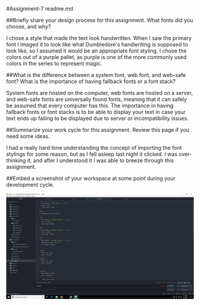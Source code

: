 #Assignment-7 readme.md

##Briefly share your design process for this assignment. What fonts did you choose, and why?

I chose a style that made the text look handwritten. When I saw the primary font I imaged it to look like what Dumbledore's handwriting is supposed to look like, so I assumed it would be an appropriate font styling. I chose the colors out of a purple pallet, as purple is one of the more commonly used colors in the series to represent magic.  

##What is the difference between a system font, web font, and web-safe font? What is the importance of having fallback fonts or a font stack?

System fonts are hosted on the computer, web fonts are hosted on a server, and web-safe fonts are universally found fonts, meaning that it can safely be assumed that every computer has this. The importance in having fallback fonts or font stacks is to be able to display your text in case your text ends up failing to be displayed due to server or incompatibility issues.

##Summarize your work cycle for this assignment. Review this page if you need some ideas.

I had a really hard time understanding the concept of importing the font stylings for some reason, but as I fell asleep last night it clicked. I was over-thinking it, and after I understood it I was able to breeze through this assignment. 

##Embed a screenshot of your workspace at some point during your development cycle.

![My Image](images/desktop.png)
